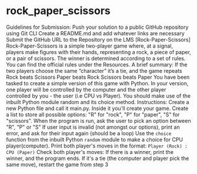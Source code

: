 # rock_paper_scissors
Guidelines for Submission:  Push your solution to a public GitHub repository using Git CLI Create a README.md and add whatever links are necessary Submit the GitHub URL to the Repository on the LMS  [Rock-Paper-Scissors] Rock-Paper-Scissors is a simple two-player game where, at a signal, players make figures with their hands, representing a rock, a piece of paper, or a pair of scissors. The winner is determined according to a set of rules. You can find the official rules under the Resources.     A brief summary:  If the two players choose the same “character” it’s a tie, and the game repeats Rock beats Scissors Paper beats Rock Scissors beats Paper You have been tasked to create a simple version of this game with Python. In your version, one player will be controlled by the computer and the other player controlled by you - the user (i.e CPU vs Player).   You should make use of the inbuilt Python module random and its choice method.  Instructions:  Create a new Python file and call it main.py. Inside it you'll create your game. Create a list to store all possible options: "R" for "rock",  "P" for "paper",  "S" for "scissors". When the program is run, ask the user to pick an option between "R", "P" or "S" If user input is invalid (not amongst our options), print an error, and ask for their input again (should be a loop) Use the `choice` function from the inbuilt Python `random` module to make a choice for CPU player(computer). Print both player's moves in the format: `Player (Rock) : CPU (Paper)` Check both player's moves:  If there is a winner, print the winner, and the program ends.  If it's a tie (the computer and player pick the same move), restart the game from step 3
